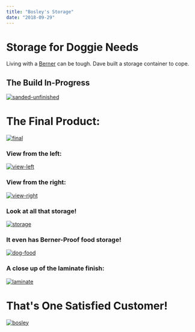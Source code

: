 ```yaml
---
title: "Bosley's Storage"
date: "2018-09-29"
---
```


# Storage for Doggie Needs

Living with a [Berner](https://www.instagram.com/boztheberner/) can be tough. Dave built a storage container to cope.

## The Build In-Progress

<a href="/static/5fb23378d4e5ad70b177db04304146b2/765ea/SandedUnfinished.webp"><img className="img-responsive" src="/static/5fb23378d4e5ad70b177db04304146b2/765ea/SandedUnfinished.webp" alt="sanded-unfinished"/></a>

<!-- [![Unsanded](/static/5fb23378d4e5ad70b177db04304146b2/765ea/SandedUnfinished.webp)](/static/5fb23378d4e5ad70b177db04304146b2/765ea/SandedUnfinished.webp) -->

# The Final Product:

<a href="/static/8b595382a1160d431e65a8c7909df8c2/765ea/FinalProduct.webp"><img className="img-responsive" src="/static/8b595382a1160d431e65a8c7909df8c2/765ea/FinalProduct.webp" alt="final" /></a>

<!-- [![Final](/static/8b595382a1160d431e65a8c7909df8c2/765ea/FinalProduct.webp)](/static/8b595382a1160d431e65a8c7909df8c2/765ea/FinalProduct.webp) -->

### View from the left:

<a href="/static/a007f6bed6daf33b42f9499ae1d0462d/765ea/ViewLeft.webp"><img className="img-responsive" src="/static/a007f6bed6daf33b42f9499ae1d0462d/765ea/ViewLeft.webp" alt="view-left" /></a>

<!-- [![View Left](/static/a007f6bed6daf33b42f9499ae1d0462d/765ea/ViewLeft.webp)](/static/a007f6bed6daf33b42f9499ae1d0462d/765ea/ViewLeft.webp) -->

### View from the right:

<a href="/static/c2e995afe185b7c184d0522359915d08/6a0aa/ViewRight.webp"><img className="img-responsive" src="/static/c2e995afe185b7c184d0522359915d08/6a0aa/ViewRight.webp" alt="view-right" /></a>

<!-- [![View Right](/static/c2e995afe185b7c184d0522359915d08/6a0aa/ViewRight.webp)](/static/c2e995afe185b7c184d0522359915d08/6a0aa/ViewRight.webp) -->

### Look at all that storage!

<a href="/static/0da29a95e6ed5b4b037efd6a26d568c7/765ea/OpenStorage.webp"><img className="img-responsive" src="/static/0da29a95e6ed5b4b037efd6a26d568c7/765ea/OpenStorage.webp" alt="storage" /></a>

<!-- [![Open Storage](/static/0da29a95e6ed5b4b037efd6a26d568c7/765ea/OpenStorage.webp)](/static/0da29a95e6ed5b4b037efd6a26d568c7/765ea/OpenStorage.webp) -->

### It even has Berner-Proof food storage!

<a href="/static/5630e40297c897f64e5c56320f41df6d/765ea/OpenDogFood.webp"><img className="img-responsive" src="/static/5630e40297c897f64e5c56320f41df6d/765ea/OpenDogFood.webp" alt="dog-food" /></a>

<!-- [![Open Dog Food](/static/5630e40297c897f64e5c56320f41df6d/765ea/OpenDogFood.webp)](/static/5630e40297c897f64e5c56320f41df6d/765ea/OpenDogFood.webp) -->

### A close up of the laminate finish:

<a href="/static/97b499dc438fa220f461b2cca894686f/6a0aa/LaminateFinish.webp"><img className="img-responsive" src="/static/97b499dc438fa220f461b2cca894686f/6a0aa/LaminateFinish.webp" alt="laminate" /></a>

<!-- [![Laminate Finish](/static/97b499dc438fa220f461b2cca894686f/6a0aa/LaminateFinish.webp)](/static/97b499dc438fa220f461b2cca894686f/6a0aa/LaminateFinish.webp) -->

# That's One Satisfied Customer!

<a href="/static/ac96525ca97c5aa518e26230a7190100/765ea/HappyCustomer.webp"><img className="img-responsive" src="/static/ac96525ca97c5aa518e26230a7190100/765ea/HappyCustomer.webp" alt="bosley" /></a>

<!-- [![Bosley](/static/ac96525ca97c5aa518e26230a7190100/765ea/HappyCustomer.webp)](/static/ac96525ca97c5aa518e26230a7190100/765ea/HappyCustomer.webp) -->
